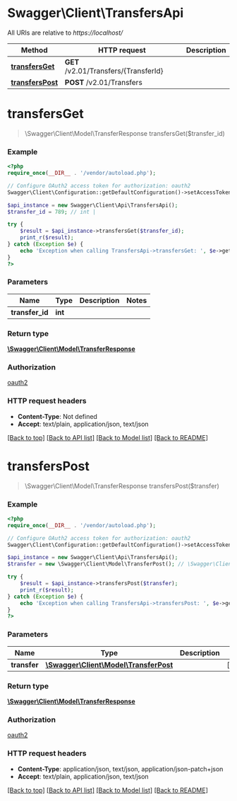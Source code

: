 # Swagger\Client\TransfersApi

All URIs are relative to *https://localhost/*

Method | HTTP request | Description
------------- | ------------- | -------------
[**transfersGet**](TransfersApi.md#transfersGet) | **GET** /v2.01/Transfers/{TransferId} | 
[**transfersPost**](TransfersApi.md#transfersPost) | **POST** /v2.01/Transfers | 


# **transfersGet**
> \Swagger\Client\Model\TransferResponse transfersGet($transfer_id)



### Example
```php
<?php
require_once(__DIR__ . '/vendor/autoload.php');

// Configure OAuth2 access token for authorization: oauth2
Swagger\Client\Configuration::getDefaultConfiguration()->setAccessToken('YOUR_ACCESS_TOKEN');

$api_instance = new Swagger\Client\Api\TransfersApi();
$transfer_id = 789; // int | 

try {
    $result = $api_instance->transfersGet($transfer_id);
    print_r($result);
} catch (Exception $e) {
    echo 'Exception when calling TransfersApi->transfersGet: ', $e->getMessage(), PHP_EOL;
}
?>
```

### Parameters

Name | Type | Description  | Notes
------------- | ------------- | ------------- | -------------
 **transfer_id** | **int**|  |

### Return type

[**\Swagger\Client\Model\TransferResponse**](../Model/TransferResponse.md)

### Authorization

[oauth2](../../README.md#oauth2)

### HTTP request headers

 - **Content-Type**: Not defined
 - **Accept**: text/plain, application/json, text/json

[[Back to top]](#) [[Back to API list]](../../README.md#documentation-for-api-endpoints) [[Back to Model list]](../../README.md#documentation-for-models) [[Back to README]](../../README.md)

# **transfersPost**
> \Swagger\Client\Model\TransferResponse transfersPost($transfer)



### Example
```php
<?php
require_once(__DIR__ . '/vendor/autoload.php');

// Configure OAuth2 access token for authorization: oauth2
Swagger\Client\Configuration::getDefaultConfiguration()->setAccessToken('YOUR_ACCESS_TOKEN');

$api_instance = new Swagger\Client\Api\TransfersApi();
$transfer = new \Swagger\Client\Model\TransferPost(); // \Swagger\Client\Model\TransferPost | 

try {
    $result = $api_instance->transfersPost($transfer);
    print_r($result);
} catch (Exception $e) {
    echo 'Exception when calling TransfersApi->transfersPost: ', $e->getMessage(), PHP_EOL;
}
?>
```

### Parameters

Name | Type | Description  | Notes
------------- | ------------- | ------------- | -------------
 **transfer** | [**\Swagger\Client\Model\TransferPost**](../Model/\Swagger\Client\Model\TransferPost.md)|  | [optional]

### Return type

[**\Swagger\Client\Model\TransferResponse**](../Model/TransferResponse.md)

### Authorization

[oauth2](../../README.md#oauth2)

### HTTP request headers

 - **Content-Type**: application/json, text/json, application/json-patch+json
 - **Accept**: text/plain, application/json, text/json

[[Back to top]](#) [[Back to API list]](../../README.md#documentation-for-api-endpoints) [[Back to Model list]](../../README.md#documentation-for-models) [[Back to README]](../../README.md)

